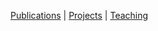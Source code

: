 [Publications](markdown/publications) | [Projects](markdown/projects) | [Teaching](markdown/teaching)


